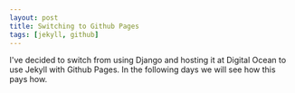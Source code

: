 ```yaml
---
layout: post
title: Switching to Github Pages
tags: [jekyll, github]
---
```


I've decided to switch from using Django and hosting it at Digital Ocean to use Jekyll with Github Pages. In the following days we will see how this pays how.
